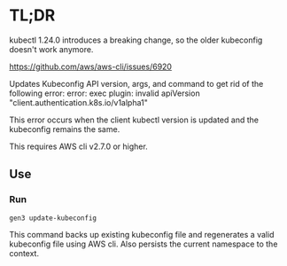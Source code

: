 # TL;DR

kubectl 1.24.0 introduces a breaking change, so the older kubeconfig doesn't work anymore.

https://github.com/aws/aws-cli/issues/6920

Updates Kubeconfig API version, args, and command to get rid of the following error: 
error: exec plugin: invalid apiVersion "client.authentication.k8s.io/v1alpha1"

This error occurs when the client kubectl version is updated and the kubeconfig remains the same. 

This requires AWS cli v2.7.0 or higher.

## Use

### Run
```
gen3 update-kubeconfig
```


This command backs up existing kubeconfig file and regenerates a valid kubeconfig file using AWS cli. Also persists the current namespace to the context.


